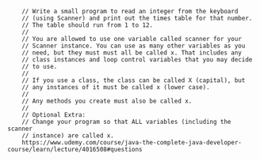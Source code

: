         // Write a small program to read an integer from the keyboard
        // (using Scanner) and print out the times table for that number.
        // The table should run from 1 to 12.
        //
        // You are allowed to use one variable called scanner for your
        // Scanner instance. You can use as many other variables as you
        // need, but they must must all be called x. That includes any
        // class instances and loop control variables that you may decide
        // to use.
        //
        // If you use a class, the class can be called X (capital), but
        // any instances of it must be called x (lower case).
        //
        // Any methods you create must also be called x.
        //
        // Optional Extra:
        // Change your program so that ALL variables (including the scanner
        // instance) are called x.
        https://www.udemy.com/course/java-the-complete-java-developer-course/learn/lecture/4016508#questions